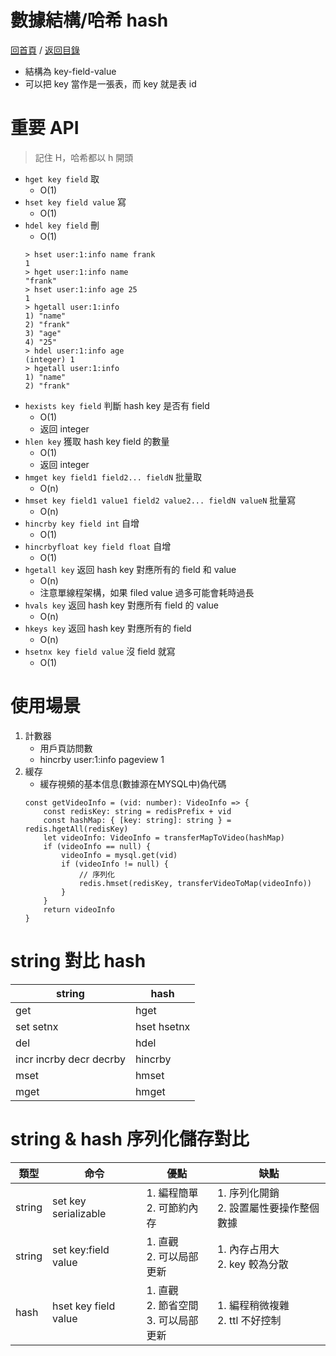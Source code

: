 數據結構/哈希 hash
===
[回首頁](https://github.com/frank575/nn/) / [返回目錄](../../)

* 結構為 key-field-value
* 可以把 key 當作是一張表，而 key 就是表 id

# 重要 API

> 記住 H，哈希都以 h 開頭

* `hget key field` 取
	* O(1)
* `hset key field value` 寫
	* O(1)
* `hdel key field` 刪
	* O(1)
	```shell
	> hset user:1:info name frank
	1
	> hget user:1:info name
	"frank"
	> hset user:1:info age 25
	1
	> hgetall user:1:info
	1) "name"
	2) "frank"
	3) "age"
	4) "25"
	> hdel user:1:info age
	(integer) 1
	> hgetall user:1:info
	1) "name"
	2) "frank"
	```
* `hexists key field` 判斷 hash key 是否有 field
	* O(1)
	* 返回 integer
* `hlen key` 獲取 hash key field 的數量
	* O(1)
	* 返回 integer
* `hmget key field1 field2... fieldN` 批量取
	* O(n)
* `hmset key field1 value1 field2 value2... fieldN valueN` 批量寫
	* O(n)
* `hincrby key field int` 自增
	* O(1)
* `hincrbyfloat key field float` 自增
	* O(1)
* `hgetall key` 返回 hash key 對應所有的 field 和 value
	* O(n)
	* 注意單線程架構，如果 filed value 過多可能會耗時過長
* `hvals key` 返回 hash key 對應所有 field 的 value
	* O(n)
* `hkeys key` 返回 hash key 對應所有的 field
	* O(n)
* `hsetnx key field value` 沒 field 就寫
	* O(1)
		
# 使用場景

1. 計數器
	* 用戶頁訪問數
	* hincrby user:1:info pageview 1
2. 緩存
	* 緩存視頻的基本信息(數據源在MYSQL中)偽代碼
	```typescript=
	const getVideoInfo = (vid: number): VideoInfo => {
		const redisKey: string = redisPrefix + vid
		const hashMap: { [key: string]: string } = redis.hgetAll(redisKey)
		let videoInfo: VideoInfo = transferMapToVideo(hashMap)
		if (videoInfo == null) {
			videoInfo = mysql.get(vid)
			if (videoInfo != null) {
				// 序列化
				redis.hmset(redisKey, transferVideoToMap(videoInfo))
			}
		}
		return videoInfo
	}
	```
	
# string 對比 hash


|string|hash|
|---|---|
|get|hget|
|set setnx|hset hsetnx|
|del|hdel|
|incr incrby decr decrby|hincrby|
|mset|hmset|
|mget|hmget|

# string & hash 序列化儲存對比

|類型|命令|優點|缺點|
|---|---|---|---|
|string|set key serializable|1. 編程簡單<br/>2. 可節約內存|1. 序列化開銷<br/>2. 設置屬性要操作整個數據|
|string|set key:field value|1. 直觀<br/>2. 可以局部更新|1. 內存占用大<br/>2. key 較為分散|
|hash|hset key field value|1. 直觀<br/>2. 節省空間<br/>3. 可以局部更新|1. 編程稍微複雜<br/>2. ttl 不好控制|
